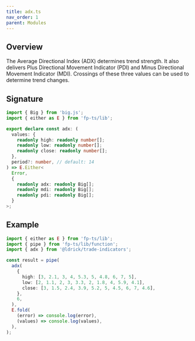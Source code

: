 ```yaml
---
title: adx.ts
nav_order: 1
parent: Modules
---
```


## Overview

The Average Directional Index (ADX) determines trend strength. It also delivers Plus Directional Movement Indicator (PDI) and Minus Directional Movement Indicator (MDI). Crossings of these three values can be used to determine trend changes.

## Signature

```typescript
import { Big } from 'big.js';
import { either as E } from 'fp-ts/lib';

export declare const adx: (
  values: {
    readonly high: readonly number[];
    readonly low: readonly number[];
    readonly close: readonly number[];
  },
  period?: number, // default: 14
) => E.Either<
  Error,
  {
    readonly adx: readonly Big[];
    readonly mdi: readonly Big[];
    readonly pdi: readonly Big[];
  }
>;
```

## Example

```typescript
import { either as E } from 'fp-ts/lib';
import { pipe } from 'fp-ts/lib/function';
import { adx } from '@ldrick/trade-indicators';

const result = pipe(
  adx(
    {
      high: [3, 2.1, 3, 4, 5.3, 5, 4.8, 6, 7, 5],
      low: [2, 1.1, 2, 3, 3.3, 2, 1.8, 4, 5.9, 4.1],
      close: [3, 1.5, 2.4, 3.9, 5.2, 5, 4.5, 6, 7, 4.6],
    },
    6,
  ),
  E.fold(
    (error) => console.log(error),
    (values) => console.log(values),
  ),
);
```
